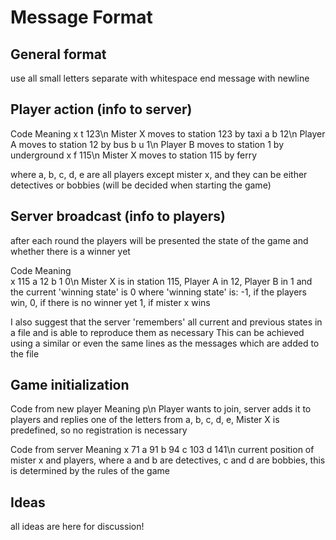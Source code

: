 # Message Format

## General format
use all small letters
separate with whitespace
end message with newline

## Player action (info to server)
Code            Meaning
x t 123\n       Mister X moves to station 123 by taxi
a b 12\n        Player A moves to station 12 by bus
b u 1\n         Player B moves to station 1 by underground
x f 115\n       Mister X moves to station 115 by ferry

where a, b, c, d, e are all players except mister x, and they can be either detectives or bobbies (will be decided when starting the game)

## Server broadcast (info to players)
after each round the players will be presented the state of the game and whether there is a winner yet

Code                    Meaning              
x 115 a 12 b 1 0\n      Mister X is in station 115, Player A in 12,
                        Player B in 1 and the current 'winning state' is 0
                        where 'winning state' is:
                            -1, if the players win,
                            0, if there is no winner yet
                            1, if mister x wins

I also suggest that the server 'remembers' all current and previous states in a file and is able to reproduce them as necessary
This can be achieved using a similar or even the same lines as the messages which are added to the file

## Game initialization
Code from new player                Meaning
p\n                                 Player wants to join, server adds it to players and 
                                    replies one of the letters from a, b, c, d, e,
                                    Mister X is predefined, so no registration is necessary

Code from server                    Meaning
x 71 a 91 b 94 c 103 d 141\n        current position of mister x and players, where
                                    a and b are detectives, c and d are bobbies, this
                                    is determined by the rules of the game

## Ideas
all ideas are here for discussion!

